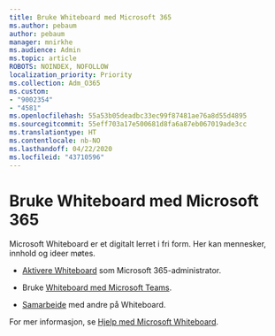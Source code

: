 ```yaml
---
title: Bruke Whiteboard med Microsoft 365
ms.author: pebaum
author: pebaum
manager: mnirkhe
ms.audience: Admin
ms.topic: article
ROBOTS: NOINDEX, NOFOLLOW
localization_priority: Priority
ms.collection: Adm_O365
ms.custom:
- "9002354"
- "4581"
ms.openlocfilehash: 55a53b05deadbc33ec99f87481ae76a8d55d4895
ms.sourcegitcommit: 55eff703a17e500681d8fa6a87eb067019ade3cc
ms.translationtype: HT
ms.contentlocale: nb-NO
ms.lasthandoff: 04/22/2020
ms.locfileid: "43710596"
---
```

# <a name="use-whiteboard-with-microsoft-365"></a>Bruke Whiteboard med Microsoft 365

Microsoft Whiteboard er et digitalt lerret i fri form. Her kan mennesker, innhold og ideer møtes. 

- [Aktivere Whiteboard](https://support.office.com/article/Microsoft-Whiteboard-Help-d236aef8-fcdf-4b5e-b5d7-7f157461e920#bkmk_07) som Microsoft 365-administrator. 

- Bruke [Whiteboard med Microsoft Teams](https://support.microsoft.com/office/use-whiteboard-in-microsoft-teams-7a6e7218-e9dc-4ccc-89aa-b1a0bb9c31ee). 

- [Samarbeide](https://support.office.com/article/Microsoft-Whiteboard-Help-d236aef8-fcdf-4b5e-b5d7-7f157461e920#bkmk_27) med andre på Whiteboard. 

For mer informasjon, se [Hjelp med Microsoft Whiteboard](https://support.office.com/article/Microsoft-Whiteboard-Help-d236aef8-fcdf-4b5e-b5d7-7f157461e920). 
